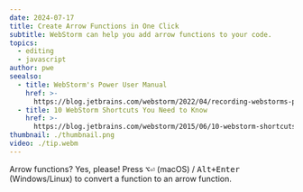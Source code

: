 ```yaml
---
date: 2024-07-17
title: Create Arrow Functions in One Click
subtitle: WebStorm can help you add arrow functions to your code.
topics:
  - editing
  - javascript
author: pwe
seealso:
  - title: WebStorm's Power User Manual
    href: >-
      https://blog.jetbrains.com/webstorm/2022/04/recording-webstorms-power-user-manual/
  - title: 10 WebStorm Shortcuts You Need to Know
    href: >-
      https://blog.jetbrains.com/webstorm/2015/06/10-webstorm-shortcuts-you-need-to-know/
thumbnail: ./thumbnail.png
video: ./tip.webm
---
```


Arrow functions? Yes, please! Press <kbd>⌥⏎</kbd> (macOS) / <kbd>Alt+Enter</kbd> (Windows/Linux) to convert a function to an arrow function.
